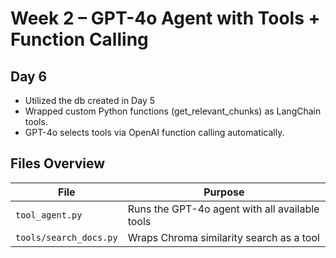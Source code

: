 # Week 2 – GPT-4o Agent with Tools + Function Calling

## Day 6

- Utilized the db created in Day 5
- Wrapped custom Python functions (get_relevant_chunks) as LangChain tools.
- GPT-4o selects tools via OpenAI function calling automatically.

## Files Overview

| File | Purpose |
|------|---------|
| `tool_agent.py` | Runs the GPT-4o agent with all available tools |
| `tools/search_docs.py` | Wraps Chroma similarity search as a tool |